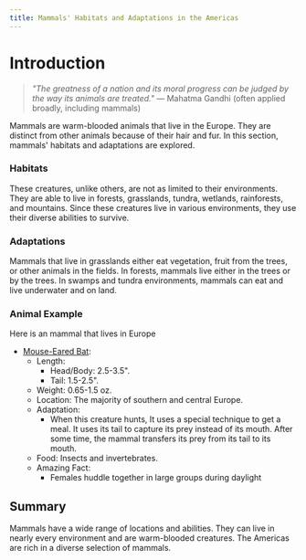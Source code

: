 ```yaml
---
title: Mammals' Habitats and Adaptations in the Americas
---
```

# Introduction

>_"The greatness of a nation and its moral progress can be judged by the way its animals are treated."_
>— Mahatma Gandhi (often applied broadly, including mammals)

Mammals are warm-blooded animals that live in the Europe. They are distinct from other animals because of their hair and fur. In this section, mammals' habitats and adaptations are explored.
### Habitats

These creatures, unlike others, are not as limited to their environments. They are able to live in forests, grasslands, tundra, wetlands, rainforests, and mountains. Since these creatures live in various environments, they use their diverse abilities to survive.
### Adaptations

Mammals that live in grasslands either eat vegetation, fruit from the trees, or other animals in the fields. In forests, mammals live either in the trees or by the trees. In swamps and tundra environments, mammals can eat and live underwater and on land. 
### Animal Example

Here is an mammal that lives in Europe

- [Mouse-Eared Bat](https://th.bing.com/th/id/R.058f6c3b8a31bc98470ced3a02879c98?rik=LXtUm%2bnQCOzn1Q&riu=http%3a%2f%2fwww.naturephoto-cz.com%2fphotos%2fandera%2flarge-mouse-eared-bat-xxx2019.jpg&ehk=A5iKF3lxDNxiGAxhU%2foad9k5Y6%2fZ3g%2fP76jtNcnZqNc%3d&risl=&pid=ImgRaw&r=0):
	- Length:
		- Head/Body: 2.5-3.5".
		- Tail: 1.5-2.5".
	- Weight: 0.65-1.5 oz.
	- Location: The majority of southern and central Europe.
	- Adaptation:
		- When this creature hunts, It uses a special technique to get a meal. It uses its tail to capture its prey instead of its mouth. After some time, the mammal transfers its prey from its tail to its mouth.
	- Food: Insects and invertebrates.
	- Amazing Fact: 
		- Females huddle together in large groups during daylight
## Summary

Mammals have a wide range of locations and abilities. They can live in nearly every environment and are warm-blooded creatures. The Americas are rich in a diverse selection of mammals.